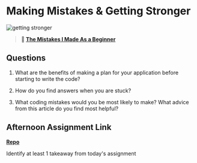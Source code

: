 # Making Mistakes & Getting Stronger

![getting stronger](https://bcw.blob.core.windows.net/public/img/lesson-images/js-bootcamp-logo.jpg)

> **📖 [The Mistakes I Made As a Beginner](https://codeworksacademy.com/fs-student-guide/resources/wk2/06-Coding-Mistakes)**

## Questions

1. What are the benefits of making a plan for your application before starting to write the code?

2. How do you find answers when you are stuck?

3. What coding mistakes would you be most likely to make? What advice from this article do you find most helpful?

## Afternoon Assignment Link

**[Repo](https://github.com/Alexmquan/<ASSIGNMENT_REPO>)**

Identify at least 1 takeaway from today's assignment
